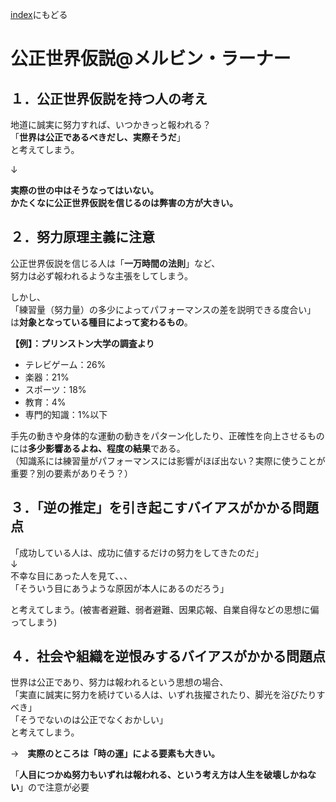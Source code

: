 [index](/mynote.github.io/)にもどる

# 公正世界仮説@メルビン・ラーナー

## １．公正世界仮説を持つ人の考え

地道に誠実に努力すれば、いつかきっと報われる？  
「**世界は公正であるべきだし、実際そうだ**」  
と考えてしまう。

↓

**実際の世の中はそうなってはいない。**  
**かたくなに公正世界仮説を信じるのは弊害の方が大きい。**


## ２．努力原理主義に注意

公正世界仮説を信じる人は「**一万時間の法則**」など、  
努力は必ず報われるような主張をしてしまう。

しかし、  
「練習量（努力量）の多少によってパフォーマンスの差を説明できる度合い」  
は**対象となっている種目によって変わるもの**。

**【例】：プリンストン大学の調査より**

- テレビゲーム：26%
- 楽器：21%
- スポーツ：18%
- 教育：4%
- 専門的知識：1%以下

手先の動きや身体的な運動の動きをパターン化したり、正確性を向上させるものには**多少影響あるよね、程度の結果**である。  
（知識系には練習量がパフォーマンスには影響がほぼ出ない？実際に使うことが重要？別の要素がありそう？）


## ３．「逆の推定」を引き起こすバイアスがかかる問題点

「成功している人は、成功に値するだけの努力をしてきたのだ」  
↓  
不幸な目にあった人を見て、、、  
「そういう目にあうような原因が本人にあるのだろう」  

と考えてしまう。(被害者避難、弱者避難、因果応報、自業自得などの思想に偏ってしまう)


## ４．社会や組織を逆恨みするバイアスがかかる問題点

世界は公正であり、努力は報われるという思想の場合、  
「実直に誠実に努力を続けている人は、いずれ抜擢されたり、脚光を浴びたりすべき」  
「そうでないのは公正でなくおかしい」  
と考えてしまう。

→　**実際のところは「時の運」による要素も大きい。**

「**人目につかぬ努力もいずれは報われる、という考え方は人生を破壊しかねない**」ので注意が必要




